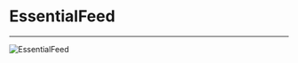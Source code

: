 # EssentialFeed
------
![EssentialFeed](https://github.com/smile176223/EssentialFeed/actions/workflows/swift.yml/badge.svg)
